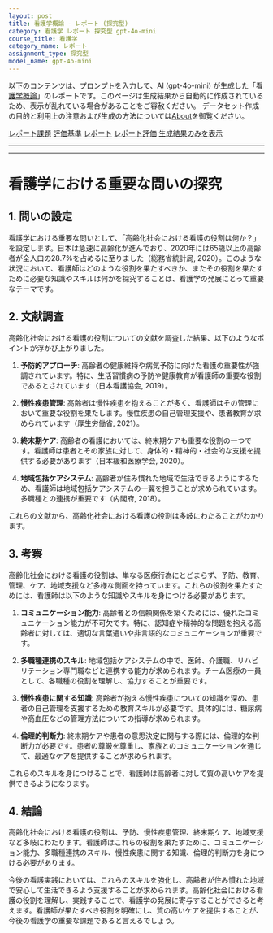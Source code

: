 ```yaml
---
layout: post
title: 看護学概論 - レポート (探究型)
category: 看護学 レポート 探究型 gpt-4o-mini
course_title: 看護学
category_name: レポート
assignment_type: 探究型
model_name: gpt-4o-mini
---
```


以下のコンテンツは、[プロンプト](http://127.0.0.1:8000/generated/看護学/gpt-4o-mini/prompt_レポート-探究型.md)を入力して、AI (gpt-4o-mini) が生成した「[看護学概論](/contents/看護学/)」のレポートです。このページは生成結果から自動的に作成されているため、表示が乱れている場合があることをご容赦ください。
データセット作成の目的と利用上の注意および生成の方法については[About](/About)を御覧ください。

[レポート課題](../レポート課題-探究型)
[評価基準](../評価基準-探究型)
[レポート](../レポート-探究型)
[レポート評価](../レポート評価-探究型)
[生成結果のみを表示](http://127.0.0.1:8000/generated/看護学/gpt-4o-mini/レポート-探究型.md)
  

***
***
  
# 看護学における重要な問いの探究

## 1. 問いの設定

看護学における重要な問いとして、「高齢化社会における看護の役割は何か？」を設定します。日本は急速に高齢化が進んでおり、2020年には65歳以上の高齢者が全人口の28.7%を占めるに至りました（総務省統計局, 2020）。このような状況において、看護師はどのような役割を果たすべきか、またその役割を果たすために必要な知識やスキルは何かを探究することは、看護学の発展にとって重要なテーマです。

## 2. 文献調査

高齢化社会における看護の役割についての文献を調査した結果、以下のようなポイントが浮かび上がりました。

1. **予防的アプローチ**: 高齢者の健康維持や病気予防に向けた看護の重要性が強調されています。特に、生活習慣病の予防や健康教育が看護師の重要な役割であるとされています（日本看護協会, 2019）。

2. **慢性疾患管理**: 高齢者は慢性疾患を抱えることが多く、看護師はその管理において重要な役割を果たします。慢性疾患の自己管理支援や、患者教育が求められています（厚生労働省, 2021）。

3. **終末期ケア**: 高齢者の看護においては、終末期ケアも重要な役割の一つです。看護師は患者とその家族に対して、身体的・精神的・社会的な支援を提供する必要があります（日本緩和医療学会, 2020）。

4. **地域包括ケアシステム**: 高齢者が住み慣れた地域で生活できるようにするため、看護師は地域包括ケアシステムの一翼を担うことが求められています。多職種との連携が重要です（内閣府, 2018）。

これらの文献から、高齢化社会における看護の役割は多岐にわたることがわかります。

## 3. 考察

高齢化社会における看護の役割は、単なる医療行為にとどまらず、予防、教育、管理、ケア、地域支援など多様な側面を持っています。これらの役割を果たすためには、看護師は以下のような知識やスキルを身につける必要があります。

1. **コミュニケーション能力**: 高齢者との信頼関係を築くためには、優れたコミュニケーション能力が不可欠です。特に、認知症や精神的な問題を抱える高齢者に対しては、適切な言葉遣いや非言語的なコミュニケーションが重要です。

2. **多職種連携のスキル**: 地域包括ケアシステムの中で、医師、介護職、リハビリテーション専門職などと連携する能力が求められます。チーム医療の一員として、各職種の役割を理解し、協力することが重要です。

3. **慢性疾患に関する知識**: 高齢者が抱える慢性疾患についての知識を深め、患者の自己管理を支援するための教育スキルが必要です。具体的には、糖尿病や高血圧などの管理方法についての指導が求められます。

4. **倫理的判断力**: 終末期ケアや患者の意思決定に関与する際には、倫理的な判断力が必要です。患者の尊厳を尊重し、家族とのコミュニケーションを通じて、最適なケアを提供することが求められます。

これらのスキルを身につけることで、看護師は高齢者に対して質の高いケアを提供できるようになります。

## 4. 結論

高齢化社会における看護の役割は、予防、慢性疾患管理、終末期ケア、地域支援など多岐にわたります。看護師はこれらの役割を果たすために、コミュニケーション能力、多職種連携のスキル、慢性疾患に関する知識、倫理的判断力を身につける必要があります。

今後の看護実践においては、これらのスキルを強化し、高齢者が住み慣れた地域で安心して生活できるよう支援することが求められます。高齢化社会における看護の役割を理解し、実践することで、看護学の発展に寄与することができると考えます。看護師が果たすべき役割を明確にし、質の高いケアを提供することが、今後の看護学の重要な課題であると言えるでしょう。
